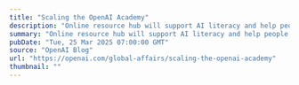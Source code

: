 ```yaml
---
title: "Scaling the OpenAI Academy"
description: "Online resource hub will support AI literacy and help people from all backgrounds access tools, best practices, and peer insights to use AI."
summary: "Online resource hub will support AI literacy and help people from all backgrounds access tools, best practices, and peer insights to use AI."
pubDate: "Tue, 25 Mar 2025 07:00:00 GMT"
source: "OpenAI Blog"
url: "https://openai.com/global-affairs/scaling-the-openai-academy"
thumbnail: ""
---
```


